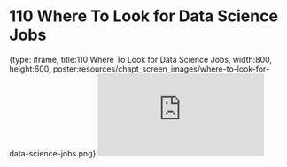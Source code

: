 # 110 Where To Look for Data Science Jobs
 
{type: iframe, title:110 Where To Look for Data Science Jobs, width:800, height:600, poster:resources/chapt_screen_images/where-to-look-for-data-science-jobs.png}
![](https://datatrail-jhu.github.io/DataTrail_ReOrg/no_toc/where-to-look-for-data-science-jobs.html)
 

 
